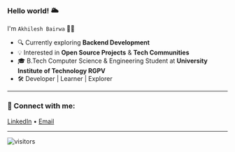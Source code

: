 ### Hello world! 🌥️  
I'm `Akhilesh Bairwa` 👨‍💻

- 🔍 Currently exploring **Backend Development**
- 💡 Interested in **Open Source Projects** & **Tech Communities**
- 🎓 B.Tech Computer Science & Engineering Student at **University Institute of Technology RGPV**
- 🛠️ Developer | Learner | Explorer

---

### 🔗 Connect with me:
[LinkedIn](https://linkedin.com/in/akhilesh-bairwa) • [Email](mailto:a9977134203@gmail.com)

---

![visitors](https://visitor-badge.laobi.icu/badge?page_id=Akhilesh524)
